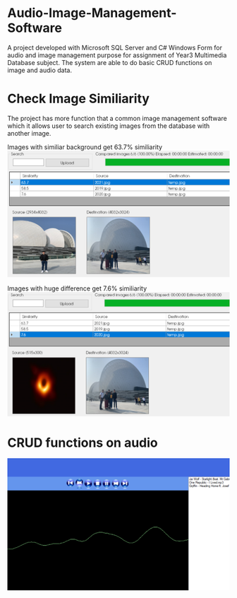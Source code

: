 # Audio-Image-Management-Software
A project developed with Microsoft SQL Server and C# Windows Form for audio and image management purpose for assignment of Year3 Multimedia Database subject. The system are able to do basic CRUD functions on image and audio data.

# Check Image Similiarity
The project has more function that a common image management software which it allows user to search existing images from the database with another image.

Images with similiar background get 63.7% similiarity
![](https://raw.githubusercontent.com/ChuaN15/Audio-Image-Management-Software/master/AudioVideoPlayer/accurate.PNG "Images with similiar background")

Images with huge difference get 7.6% similiarity
![](https://raw.githubusercontent.com/ChuaN15/Audio-Image-Management-Software/master/AudioVideoPlayer/black.PNG "Images with hige difference")

# CRUD functions on audio
![](https://raw.githubusercontent.com/ChuaN15/Audio-Image-Management-Software/master/AudioVideoPlayer/Capture.PNG)
